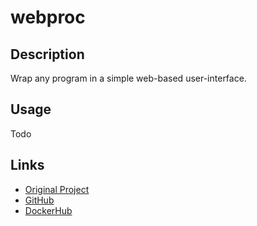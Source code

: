 # webproc

## Description
Wrap any program in a simple web-based user-interface.

## Usage
Todo

## Links
* [Original Project](https://github.com/jpillora/webproc)
* [GitHub](https://github.com/JuliusKoenig/webproc)
* [DockerHub](https://hub.docker.com/r/lolexplain/webproc)